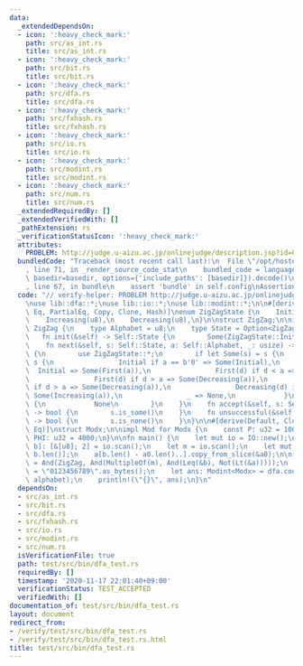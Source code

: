 ```yaml
---
data:
  _extendedDependsOn:
  - icon: ':heavy_check_mark:'
    path: src/as_int.rs
    title: src/as_int.rs
  - icon: ':heavy_check_mark:'
    path: src/bit.rs
    title: src/bit.rs
  - icon: ':heavy_check_mark:'
    path: src/dfa.rs
    title: src/dfa.rs
  - icon: ':heavy_check_mark:'
    path: src/fxhash.rs
    title: src/fxhash.rs
  - icon: ':heavy_check_mark:'
    path: src/io.rs
    title: src/io.rs
  - icon: ':heavy_check_mark:'
    path: src/modint.rs
    title: src/modint.rs
  - icon: ':heavy_check_mark:'
    path: src/num.rs
    title: src/num.rs
  _extendedRequiredBy: []
  _extendedVerifiedWith: []
  _pathExtension: rs
  _verificationStatusIcon: ':heavy_check_mark:'
  attributes:
    PROBLEM: http://judge.u-aizu.ac.jp/onlinejudge/description.jsp?id=0570
  bundledCode: "Traceback (most recent call last):\n  File \"/opt/hostedtoolcache/Python/3.9.0/x64/lib/python3.9/site-packages/onlinejudge_verify/documentation/build.py\"\
    , line 71, in _render_source_code_stat\n    bundled_code = language.bundle(stat.path,\
    \ basedir=basedir, options={'include_paths': [basedir]}).decode()\n  File \"/opt/hostedtoolcache/Python/3.9.0/x64/lib/python3.9/site-packages/onlinejudge_verify/languages/user_defined.py\"\
    , line 67, in bundle\n    assert 'bundle' in self.config\nAssertionError\n"
  code: "// verify-helper: PROBLEM http://judge.u-aizu.ac.jp/onlinejudge/description.jsp?id=0570\n\
    \nuse lib::dfa::*;\nuse lib::io::*;\nuse lib::modint::*;\n\n#[derive(Ord, PartialOrd,\
    \ Eq, PartialEq, Copy, Clone, Hash)]\nenum ZigZagState {\n    Initial,\n    First(u8),\n\
    \    Increasing(u8),\n    Decreasing(u8),\n}\n\nstruct ZigZag;\n\nimpl Dfa for\
    \ ZigZag {\n    type Alphabet = u8;\n    type State = Option<ZigZagState>;\n \
    \   fn init(&self) -> Self::State {\n        Some(ZigZagState::Initial)\n    }\n\
    \    fn next(&self, s: Self::State, a: Self::Alphabet, _: usize) -> Self::State\
    \ {\n        use ZigZagState::*;\n        if let Some(s) = s {\n            match\
    \ s {\n                Initial if a == b'0' => Some(Initial),\n              \
    \  Initial => Some(First(a)),\n                First(d) if d < a => Some(Increasing(a)),\n\
    \                First(d) if d > a => Some(Decreasing(a)),\n                Increasing(d)\
    \ if d > a => Some(Decreasing(a)),\n                Decreasing(d) if d < a =>\
    \ Some(Increasing(a)),\n                _ => None,\n            }\n        } else\
    \ {\n            None\n        }\n    }\n    fn accept(&self, s: Self::State)\
    \ -> bool {\n        s.is_some()\n    }\n    fn unsuccessful(&self, s: Self::State)\
    \ -> bool {\n        s.is_none()\n    }\n}\n\n#[derive(Default, Clone, Copy, PartialEq,\
    \ Eq)]\nstruct Modx;\n\nimpl Mod for Modx {\n    const P: u32 = 10000;\n    const\
    \ PHI: u32 = 4000;\n}\n\nfn main() {\n    let mut io = IO::new();\n    let [a0,\
    \ b]: [&[u8]; 2] = io.scan();\n    let m = io.scan();\n    let mut a = vec![b'0';\
    \ b.len()];\n    a[b.len() - a0.len()..].copy_from_slice(&a0);\n\n    let dfa\
    \ = And(ZigZag, And(MultipleOf(m), And(Leq(&b), Not(Lt(&a)))));\n    let alphabet\
    \ = \"0123456789\".as_bytes();\n    let ans: Modint<Modx> = dfa.count(a.len(),\
    \ alphabet);\n    println!(\"{}\", ans);\n}\n"
  dependsOn:
  - src/as_int.rs
  - src/bit.rs
  - src/dfa.rs
  - src/fxhash.rs
  - src/io.rs
  - src/modint.rs
  - src/num.rs
  isVerificationFile: true
  path: test/src/bin/dfa_test.rs
  requiredBy: []
  timestamp: '2020-11-17 22:01:40+09:00'
  verificationStatus: TEST_ACCEPTED
  verifiedWith: []
documentation_of: test/src/bin/dfa_test.rs
layout: document
redirect_from:
- /verify/test/src/bin/dfa_test.rs
- /verify/test/src/bin/dfa_test.rs.html
title: test/src/bin/dfa_test.rs
---
```


